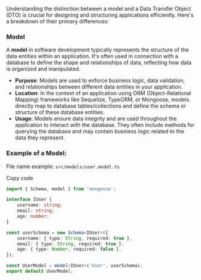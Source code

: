 Understanding the distinction between a model and a Data Transfer Object (DTO) is crucial for designing and structuring applications efficiently. Here's a breakdown of their primary differences:

### Model

A **model** in software development typically represents the structure of the data entities within an application. It's often used in connection with a database to define the shape and relationships of data, reflecting how data is organized and manipulated.

*   **Purpose**: Models are used to enforce business logic, data validation, and relationships between different data entities in your application.
*   **Location**: In the context of an application using ORM (Object-Relational Mapping) frameworks like Sequelize, TypeORM, or Mongoose, models directly map to database tables/collections and define the schema or structure of these database entities.
*   **Usage**: Models ensure data integrity and are used throughout the application to interact with the database. They often include methods for querying the database and may contain business logic related to the data they represent.

### Example of a Model:

File name example: `src/models/user.model.ts`

Copy code

```ts
import { Schema, model } from 'mongoose';

interface IUser {
    username: string;
    email: string;
    age: number;
}

const userSchema = new Schema<IUser>({
    username: { type: String, required: true },
    email: { type: String, required: true },
    age: { type: Number, required: false },
});

const UserModel = model<IUser>('User', userSchema);
export default UserModel;

```
